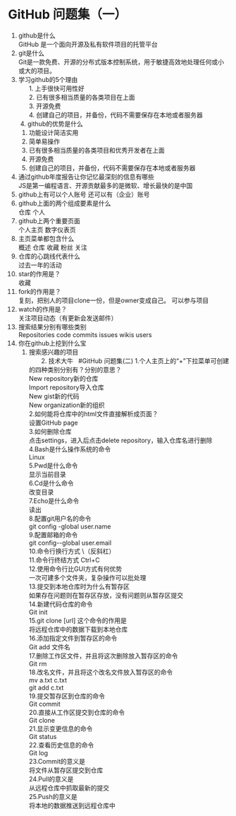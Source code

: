 # GitHub 问题集（一）
  1. github是什么  
     GitHub 是一个面向开源及私有软件项目的托管平台
  2. git是什么  
     Git是一款免费、开源的分布式版本控制系统，用于敏捷高效地处理任何或小或大的项目。
  3. 学习github的5个理由  
       1. 上手很快可用性好  
       2. 已有很多相当质量的各类项目在上面  
       3. 开源免费     
       4. 创建自己的项目，并备份，代码不需要保存在本地或者服务器   
  4. github的优势是什么  
        1. 功能设计简洁实用  
        2. 简单易操作
        3. 已有很多相当质量的各类项目和优秀开发者在上面
        4. 开源免费
        5. 创建自己的项目，并备份，代码不需要保存在本地或者服务器
  5. 通过github年度报告让你记忆最深刻的信息有哪些  
     JS是第一编程语言、开源贡献最多的是微软、增长最快的是中国  
  6. github上有可以个人账号 还可以有（企业）账号  
  7. github上面的两个组成要素是什么  
     仓库 个人  
  8. github上两个重要页面  
     个人主页 数字仪表页  
  9. 主页菜单都包含什么  
      概述 仓库 收藏 粉丝 关注  
  10. 仓库的心跳线代表什么  
      过去一年的活动  
  11. star的作用是？  
       收藏  
  12. fork的作用是？  
      复刻，把别人的项目clone一份，但是owner变成自己。 可以参与项目  
  13. watch的作用是？  
      关注项目动态（有更新会发送邮件）  
  14. 搜索结果分别有哪些类别  
      Repositories  code commits issues wikis users  
  15. 你在github上挖到什么宝  
        1. 搜索感兴趣的项目  
        2. 技术大牛  
#GitHub 问题集(二)
1.个人主页上的“+”下拉菜单可创建的四种类别分别有？分别的意思？  
New repository新的仓库  
Import repository导入仓库  
New gist新的代码  
New organization新的组织  
2.如何能将仓库中的html文件直接解析成页面？  
设置GitHub page  
3.如何删除仓库  
点击settings，进入后点击delete repository，输入仓库名进行删除    
4.Bash是什么操作系统的命令    
Linux    
5.Pwd是什么命令  
显示当前目录  
6.Cd是什么命令  
改变目录  
7.Echo是什么命令  
读出  
8.配置git用户名的命令  
git config -global user.name   
9.配置邮箱的命令  
git config--global user.email  
10.命令行换行方式 \（反斜杠）  
11.命令行终结方式 Ctrl+C  
12.使用命令行比GUI方式有何优势  
一次可建多个文件夹，复杂操作可以批处理  
13.提交到本地仓库时为什么有暂存区  
如果存在问题则在暂存区存放，没有问题则从暂存区提交  
14.新建代码仓库的命令  
Git init  
15.git clone [url] 这个命令的作用是  
将远程仓库中的数据下载到本地仓库  
16.添加指定文件到暂存区的命令  
Git add 文件名  
17.删除工作区文件，并且将这次删除放入暂存区的命令  
Git rm  
18.改名文件，并且将这个改名文件放入暂存区的命令  
mv a.txt c.txt  
git add c.txt  
19.提交暂存区到仓库的命令  
Git commit  
20.直接从工作区提交到仓库的命令  
Git clone  
21.显示变更信息的命令  
Git status  
22.查看历史信息的命令  
Git log  
23.Commit的意义是  
将文件从暂存区提交到仓库  
24.Pull的意义是  
从远程仓库中抓取最新的提交  
25.Push的意义是  
将本地的数据推送到远程仓库中  

